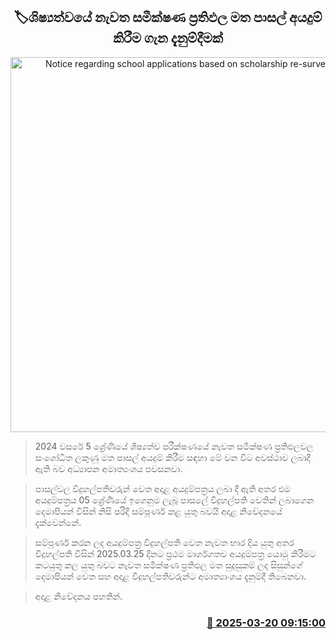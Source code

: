 <p align='center'><b><h2 align='center' title='Notice regarding school applications based on scholarship re-survey results'>🏷ශිෂ්‍යත්වයේ නැවත සමීක්ෂණ ප්‍රතිඵල මත පාසල් අයදුම් කිරීම ගැන දැනුම්දීමක්</h2></b></p>
<p align='center'><img src='https://helakuru.sgp1.cdn.digitaloceanspaces.com/esana/images/lib/grade5-archived.jpg' width='600' alt='Notice regarding school applications based on scholarship re-survey results'></p>

> 2024 වසරේ 5 ශ්‍රේණියේ ශිෂ්‍යත්ව පරීක්ෂණයේ නැවත සමීක්ෂණ ප්‍රතිඵලවල සංශෝධිත ලකුණු මත පාසල් අයදුම් කිරීම සඳහා මේ වන විට අවස්ථාව ලබාදී ඇති බව අධ්‍යාපන අමාත්‍යංශය පවසනවා.

> පාසල්වල විදුහල්පතිවරුන් වෙත අදාළ අයදුම්පත්‍රය ලබා දී ඇති අතර එම අයදුම්පත්‍රය 05 ශ්‍රේණියේ ඉගෙනුම ලැබූ පාසලේ විදුහල්පති වෙතින් ලබාගෙන දෙමාපියන් විසින් නිසි පරිදි සම්පූර්ණ කළ යුතු බවයි අදාළ නිවේදනයේ දැක්වෙන්නේ.

> සම්පූර්ණ කරන ලද අයදුම්පත්‍ර විදුහල්පති වෙත නැවත භාර දිය යුතු අතර විදුහල්පති විසින් 2025.03.25 දිනට ප්‍රථම මාර්ගගතව අයදුම්පත්‍ර යොමු කිරීමට කටයුතු කල යුතු බවට නැවත සමීක්ෂණ ප්‍රතිඵල මත සුදුසුකම් ලද සිසුන්ගේ දෙමාපියන් වෙත සහ අදාළ විදුහල්පතිවරුන්ට අමාත්‍යාංශය දැනුම්දී තිබෙනවා.

> අදාළ නිවේදනය පහතින්.



<h3 align='right'><a href='https://www.helakuru.lk/esana/p/108479/'>📅 2025-03-20 09:15:00</a></h3>
